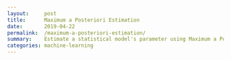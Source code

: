 ```yaml
---
layout:     post
title:      Maximum a Posteriori Estimation
date:       2019-04-22
permalink:  /maximum-a-posteriori-estimation/
summary:    Estimate a statistical model's parameter using Maximum a Posteriori Estimation.
categories: machine-learning
---
```

